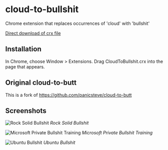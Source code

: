 cloud-to-bullshit
=================

Chrome extension that replaces occurrences of 'cloud' with 'bullshit'

[Direct download of crx file](https://github.com/lahdekorpi/cloud-to-bullshit/raw/master/CloudToBullshit.crx?raw=true)

Installation
------------

In Chrome, choose Window > Extensions.  Drag CloudToBullshit.crx into the page that appears.

Original cloud-to-butt
-------------------------

This is a fork of https://github.com/panicsteve/cloud-to-butt

Screenshots
-----------

![Rock Solid Bullshit](https://raw.github.com/lahdekorpi/cloud-to-bullshit/master/screenshots/rock-solid-bullshit.png)
*Rock Solid Bullshit*

![Microsoft Private Bullshit Training](https://raw.github.com/lahdekorpi/cloud-to-bullshit/master/screenshots/private-bullshit-training.png)
*Microsoft Private Bullshit Training*

![Ubuntu Bullshit](https://raw.github.com/lahdekorpi/cloud-to-bullshit/master/screenshots/Ubuntu-bullshit.png)
*Ubuntu Bullshit*
